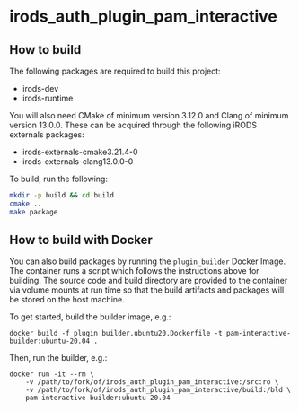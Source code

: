 # irods_auth_plugin_pam_interactive

## How to build

The following packages are required to build this project:
 - irods-dev
 - irods-runtime

You will also need CMake of minimum version 3.12.0 and Clang of minimum version 13.0.0. These can be acquired through the following iRODS externals packages:
 - irods-externals-cmake3.21.4-0
 - irods-externals-clang13.0.0-0

To build, run the following:
```bash
mkdir -p build && cd build
cmake ..
make package
```

## How to build with Docker

You can also build packages by running the `plugin_builder` Docker Image. The container runs a script which follows the instructions above for building. The source code and build directory are provided to the container via volume mounts at run time so that the build artifacts and packages will be stored on the host machine.

To get started, build the builder image, e.g.:
```
docker build -f plugin_builder.ubuntu20.Dockerfile -t pam-interactive-builder:ubuntu-20.04 .
```

Then, run the builder, e.g.:
```
docker run -it --rm \
    -v /path/to/fork/of/irods_auth_plugin_pam_interactive:/src:ro \
    -v /path/to/fork/of/irods_auth_plugin_pam_interactive/build:/bld \
    pam-interactive-builder:ubuntu-20.04
```
